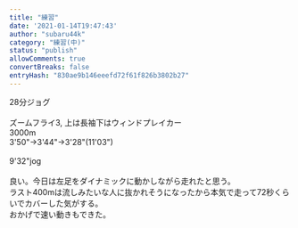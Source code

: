 ```yaml
---
title: "練習"
date: '2021-01-14T19:47:43'
author: "subaru44k"
category: "練習(中)"
status: "publish"
allowComments: true
convertBreaks: false
entryHash: "830ae9b146eeefd72f61f826b3802b27"
---
```

28分ジョグ<br>
<br>
ズームフライ3, 上は長袖下はウィンドプレイカー<br>
3000m<br>
3'50"→3'44"→3'28"(11'03")<br>
<br>
9'32"jog<br>
<br>
良い。今日は左足をダイナミックに動かしながら走れたと思う。<br>
ラスト400mは流しみたいな人に抜かれそうになったから本気で走って72秒くらいでカバーした気がする。<br>
おかげで速い動きもできた。
